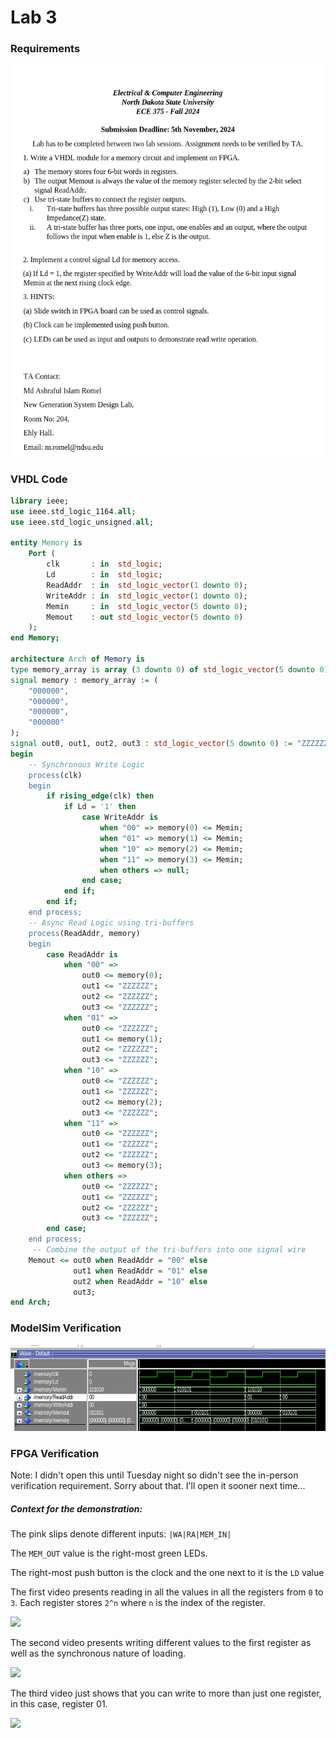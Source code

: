 # Lab 3 
### Requirements

![](Lab3_Requirements.png)

### VHDL Code

```vhdl
library ieee;
use ieee.std_logic_1164.all;
use ieee.std_logic_unsigned.all;

entity Memory is
    Port (
        clk       : in  std_logic;
        Ld        : in  std_logic;
        ReadAddr  : in  std_logic_vector(1 downto 0); 
        WriteAddr : in  std_logic_vector(1 downto 0); 
        Memin     : in  std_logic_vector(5 downto 0);
        Memout    : out std_logic_vector(5 downto 0)  
    );
end Memory;

architecture Arch of Memory is
type memory_array is array (3 downto 0) of std_logic_vector(5 downto 0);
signal memory : memory_array := (
    "000000",
    "000000",
    "000000",
    "000000"
);
signal out0, out1, out2, out3 : std_logic_vector(5 downto 0) := "ZZZZZZ";
begin
    -- Synchronous Write Logic
    process(clk)
    begin
        if rising_edge(clk) then
            if Ld = '1' then
                case WriteAddr is
                    when "00" => memory(0) <= Memin;
                    when "01" => memory(1) <= Memin;
                    when "10" => memory(2) <= Memin;
                    when "11" => memory(3) <= Memin;
                    when others => null;
                end case;
            end if;
        end if;
    end process;
    -- Async Read Logic using tri-buffers
    process(ReadAddr, memory)
    begin
        case ReadAddr is
            when "00" =>
                out0 <= memory(0);
                out1 <= "ZZZZZZ";
                out2 <= "ZZZZZZ";
                out3 <= "ZZZZZZ";
            when "01" =>
                out0 <= "ZZZZZZ";
                out1 <= memory(1);
                out2 <= "ZZZZZZ";
                out3 <= "ZZZZZZ";
            when "10" =>
                out0 <= "ZZZZZZ";
                out1 <= "ZZZZZZ";
                out2 <= memory(2);
                out3 <= "ZZZZZZ";
            when "11" =>
                out0 <= "ZZZZZZ";
                out1 <= "ZZZZZZ";
                out2 <= "ZZZZZZ";
                out3 <= memory(3);
            when others =>
                out0 <= "ZZZZZZ";
                out1 <= "ZZZZZZ";
                out2 <= "ZZZZZZ";
                out3 <= "ZZZZZZ";
        end case;
    end process;
	 -- Combine the output of the tri-buffers into one signal wire
    Memout <= out0 when ReadAddr = "00" else
              out1 when ReadAddr = "01" else
              out2 when ReadAddr = "10" else
              out3;
end Arch;
```

### ModelSim Verification
![](Lab3_ModelSim.png)

### FPGA Verification
Note: I didn't open this until Tuesday night so didn't see the in-person verification requirement. Sorry about that. I'll open it sooner next time...
##### Context for the demonstration:
The pink slips denote different inputs: `|WA|RA|MEM_IN|`

The `MEM_OUT` value is the right-most green LEDs.

The right-most push button is the clock and the one next to it is the `LD` value

The first video presents reading in all the values in all the registers from `0` to `3`. Each register stores `2^n` where `n` is the index of the register.

![](Lab3_Read.gif)

The second video presents writing different values to the first register as well as the synchronous nature of loading.

![](Lab3_Write.gif)

The third video just shows that you can write to more than just one register, in this case, register 01.

![](Lab3_WriteReg1.gif)